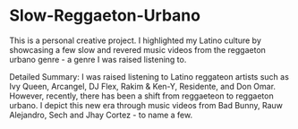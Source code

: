 # Slow-Reggaeton-Urbano
This is a personal creative project. I highlighted my Latino culture by showcasing a few slow and revered music videos from the reggaeton urbano genre - a genre I was raised listening to. 

Detailed Summary:
I was raised listening to Latino reggateon artists such as Ivy Queen, Arcangel, DJ Flex, Rakim & Ken-Y, Residente, and Don Omar. However, recently, there has been a shift from reggaeteon to reggaeton urbano. I depict this new era through music videos from Bad Bunny, Rauw Alejandro, Sech and Jhay Cortez - to name a few.
